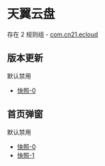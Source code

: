 # 天翼云盘

存在 2 规则组 - [com.cn21.ecloud](/src/apps/com.cn21.ecloud.ts)

## 版本更新

默认禁用

- [快照-0](https://i.gkd.li/import/13399488)

## 首页弹窗

默认禁用

- [快照-0](https://i.gkd.li/import/12865481)
- [快照-1](https://i.gkd.li/import/12865488)
